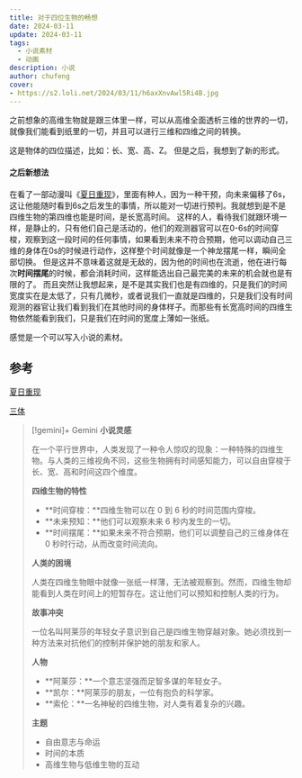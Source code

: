 ```yaml
---
title: 对于四位生物的畅想
date: 2024-03-11
update: 2024-03-11
tags:
  - 小说素材
  - 动画
description: 小说
author: chufeng
cover: 
- https://s2.loli.net/2024/03/11/h6axXnvAwl5Ri4B.jpg
---
```


之前想象的高维生物就是跟三体里一样，可以从高维全面透析三维的世界的一切，就像我们能看到纸里的一切，并且可以进行三维和四维之间的转换。
<!-- more -->
这是物体的四位描述，比如：长、宽、高、Z。
但是之后，我想到了新的形式。

#### 之后新想法
在看了一部动漫叫《[夏日重现](https://www.bilibili.com/bangumi/play/ss41417)》，里面有种人，因为一种干预，向未来偏移了6s，这让他能随时看到6s之后发生的事情，所以能对一切进行预判。我就想到是不是四维生物的第四维也能是时间，是长宽高时间。
这样的人，看待我们就跟环境一样，是静止的，只有他们自己是活动的，他们的观测器官可以在0-6s的时间穿梭，观察到这一段时间的任何事情，如果看到未来不符合预期，他可以调动自己三维的身体在0s的时候进行动作，这样整个时间就像是一个神龙摆尾一样，瞬间全部切换。
但是这并不意味着这就是无敌的，因为他的时间也在流逝，他在进行每次**时间摆尾**的时候，都会消耗时间，这样能选出自己最完美的未来的机会就也是有限的了。
而且突然让我想起来，是不是其实我们也是有四维的，只是我们的时间宽度实在是太低了，只有几微秒，或者说我们一直就是四维的，只是我们没有时间观测的器官让我们看到我们在其他时间的身体样子。而那些有长宽高时间的四维生物依然能看到我们，只是我们在时间的宽度上薄如一张纸。

感觉是一个可以写入小说的素材。
 
## 参考
[夏日重现](https://www.bilibili.com/bangumi/play/ss41417)

[三体](https://www.bilibili.com/bangumi/play/ss4657)
        


>[!gemini]+ Gemini
>**小说灵感**
> 
> 在一个平行世界中，人类发现了一种令人惊叹的现象：一种特殊的四维生物。与人类的三维视角不同，这些生物拥有时间感知能力，可以自由穿梭于长、宽、高和时间这四个维度。
> 
> **四维生物的特性**
> 
> * **时间穿梭：**四维生物可以在 0 到 6 秒的时间范围内穿梭。
> * **未来预知：**他们可以观察未来 6 秒内发生的一切。
> * **时间摆尾：**如果未来不符合预期，他们可以调整自己的三维身体在 0 秒时行动，从而改变时间流向。
> 
> **人类的困境**
> 
> 人类在四维生物眼中就像一张纸一样薄，无法被观察到。然而，四维生物却能看到人类在时间上的短暂存在。这让他们可以预知和控制人类的行为。
> 
> **故事冲突**
> 
> 一位名叫阿莱莎的年轻女子意识到自己是四维生物穿越对象。她必须找到一种方法来对抗他们的控制并保护她的朋友和家人。
> 
> **人物**
> 
> * **阿莱莎：**一个意志坚强而足智多谋的年轻女子。
> * **凯尔：**阿莱莎的朋友，一位有抱负的科学家。
> * **索伦：**一名神秘的四维生物，对人类有着复杂的兴趣。
> 
> **主题**
> 
> * 自由意志与命运
> * 时间的本质
> * 高维生物与低维生物的互动
 